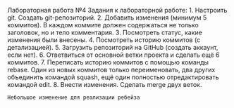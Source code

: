 Лабораторная работа №4
Задания к лабораторной работе:
	1. Настроить git. Создать git-репозиторий.
	2. Добавить изменения (минимум 5 коммитов). В каждом коммите должен содержаться не только заголовок, но и тело комментария.
	3. Посмотреть статус, какие изменения были внесены.
	4. Посмотреть историю коммитов (с детализацией).
	5. Загрузить репозиторий на GitHub (создать аккаунт, если нет).
	6. Ответвиться от основной ветки проекта и сделать ещё 6 коммитов.
	7. Переписать историю коммитов с помощью команды rebase. Один из новых коммитов только переименовать, два других объединить командой squash, ещё один полностью отредактировать командой edit.
	8. Внести изменения. Сделать merge двух веток.
	
	
	Небольшое изменение для реализации ребейза
